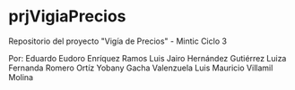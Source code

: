 # prjVigiaPrecios
Repositorio del proyecto "Vigía de Precios" - Mintic Ciclo 3

Por:
Eduardo Eudoro Enríquez Ramos
Luis Jairo Hernández Gutiérrez
Luiza Fernanda Romero Ortíz
Yobany Gacha Valenzuela
Luis Mauricio Villamil Molina
